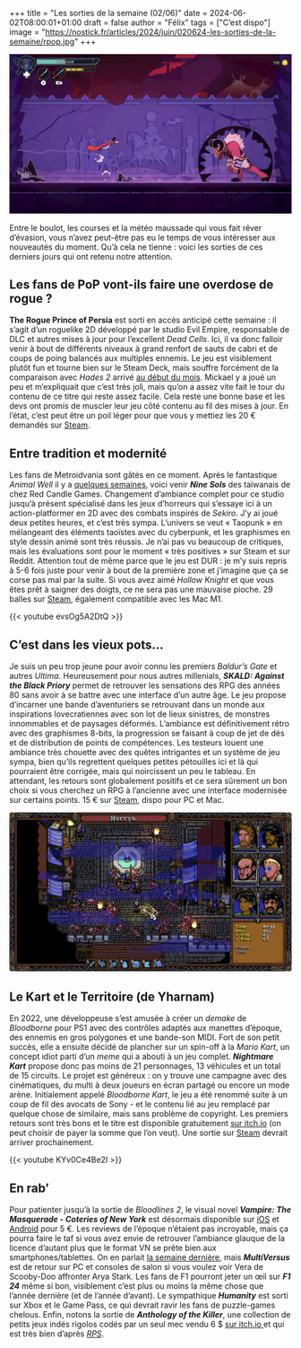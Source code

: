 +++
title = "Les sorties de la semaine (02/06)"
date = 2024-06-02T08:00:01+01:00
draft = false
author = "Félix"
tags = ["C’est dispo"]
image = "https://nostick.fr/articles/2024/juin/020624-les-sorties-de-la-semaine/rpop.jpg"
+++

![Le jeu The Rogue Prince of Persia](rpop.jpg "Le Perse sévère en action")

Entre le boulot, les courses et la météo maussade qui vous fait rêver d’évasion, vous n’avez peut-être pas eu le temps de vous intéresser aux nouveautés du moment. Qu’à cela ne tienne : voici les sorties de ces derniers jours qui ont retenu notre attention.

## Les fans de PoP vont-ils faire une overdose de rogue ?

**The Rogue Prince of Persia** est sorti en accès anticipé cette semaine : il s’agit d’un roguelike 2D développé par le studio Evil Empire, responsable de DLC et autres mises à jour pour l’excellent *Dead Cells*. Ici, il va donc falloir venir à bout de différents niveaux à grand renfort de sauts de cabri et de coups de poing balancés aux multiples ennemis. Le jeu est visiblement plutôt fun et tourne bien sur le Steam Deck, mais souffre forcément de la comparaison avec *Hades 2* arrivé [au début du mois](https://nostick.fr/articles/2024/mai/1005-hades-ii-divin-et-diabolique/). Mickael y a joué un peu et m’expliquait que c’est très joli, mais qu’on a assez vite fait le tour du contenu de ce titre qui reste assez facile. Cela reste une bonne base et les devs ont promis de muscler leur jeu côté contenu au fil des mises à jour. En l’état, c’est peut être un poil léger pour que vous y mettiez les 20 € demandés sur [Steam](https://store.steampowered.com/app/2717880/The_Rogue_Prince_of_Persia/). 

## Entre tradition et modernité

Les fans de Metroidvania sont gâtés en ce moment. Après le fantastique *Animal Well* il y a [quelques semaines](https://nostickreloaded.substack.com/p/panique-chez-xbox-sortie-surprise), voici venir ***Nine Sols*** des taïwanais de chez Red Candle Games. Changement d’ambiance complet pour ce studio jusqu’à présent spécialisé dans les jeux d’horreurs qui s’essaye ici à un action-platformer en 2D avec des combats inspirés de *Sekiro*. J’y ai joué deux petites heures, et c’est très sympa. L’univers se veut « Taopunk » en mélangeant des éléments taoïstes avec du cyberpunk, et les graphismes en style dessin animé sont très réussis. Je n’ai pas vu beaucoup de critiques, mais les évaluations sont pour le moment « très positives » sur Steam et sur Reddit. Attention tout de même parce que le jeu est DUR : je m’y suis repris à 5-6 fois juste pour venir à bout de la première zone et j’imagine que ça se corse pas mal par la suite. Si vous avez aimé *Hollow Knight* et que vous êtes prêt à saigner des doigts, ce ne sera pas une mauvaise pioche. 29 balles sur [Steam](https://store.steampowered.com/app/1809540/Nine_Sols/), également compatible avec les Mac M1.

{{< youtube evsOg5A2DtQ >}}

## C’est dans les vieux pots…

Je suis un peu trop jeune pour avoir connu les premiers *Baldur’s Gate* et autres *Ultima*. Heureusement pour nous autres millenials, ***SKALD: Against the Black Priory*** permet de retrouver les sensations des RPG des années 80 sans avoir à se battre avec une interface d’un autre âge. Le jeu propose d’incarner une bande d’aventuriers se retrouvant dans un monde aux inspirations lovecratiennes avec son lot de lieux sinistres, de monstres innommables et de paysages déformés. L’ambiance est définitivement rétro avec des graphismes 8-bits, la progression se faisant à coup de jet de dés et de distribution de points de compétences. Les testeurs louent une ambiance très chouette avec des quêtes intrigantes et un système de jeu sympa, bien qu’ils regrettent quelques petites pétouilles ici et là qui pourraient être corrigée, mais qui noircissent un peu le tableau. En attendant, les retours sont globalement positifs et ce sera sûrement un bon choix si vous cherchez un RPG à l’ancienne avec une interface modernisée sur certains points. 15 € sur [Steam](https://store.steampowered.com/app/1069160/SKALD_Against_the_Black_Priory/), dispo pour PC et Mac.

![Le jeu Skald](skald.jpg "Quand tu réalises que ton plan pour sauver le monde implique de boire une autre bière.")

## Le Kart et le Territoire (de Yharnam)

En 2022, une développeuse s’est amusée à créer un *demake* de *Bloodborne* pour PS1 avec des contrôles adaptés aux manettes d’époque, des ennemis en gros polygones et une bande-son MIDI. Fort de son petit succès, elle a ensuite décidé de plancher sur un spin-off à la *Mario Kart*, un concept idiot parti d’un *meme* qui a abouti à un jeu complet. ***Nightmare Kart*** propose donc pas moins de 21 personnages, 13 véhicules et un total de 15 circuits. Le projet est généreux : on y trouve une campagne avec des cinématiques, du multi à deux joueurs en écran partagé ou encore un mode arène. Initialement appelé *Bloodborne Kart*, le jeu a été renommé suite à un coup de fil des avocats de Sony - et le contenu lié au jeu remplacé par quelque chose de similaire, mais sans problème de copyright. Les premiers retours sont très bons et le titre est disponible gratuitement [sur itch.io](https://b0tster.itch.io/nmkart) (on peut choisir de payer la somme que l’on veut). Une sortie sur [Steam](https://store.steampowered.com/app/2930160/Nightmare_Kart/) devrait arriver prochainement. 

{{< youtube KYv0Ce4Be2I >}}

## En rab’

Pour patienter jusqu’à la sortie de *Bloodlines 2*, le visual novel ***Vampire: The Masquerade - Coteries of New York*** est désormais disponible sur [iOS](https://apps.apple.com/fr/app/vampire-the-masquerade-cony/id6469044109) et [Android](https://play.google.com/store/apps/details?id=com.pid.vmcony&hl=fr&gl=fr) pour 5 €. Les reviews de l’époque n’étaient pas incroyable, mais ça pourra faire le taf si vous avez envie de retrouver l’ambiance glauque de la licence d’autant plus que le format VN se prête bien aux smartphones/tablettes. On en parlait [la semaine dernière](https://nostickreloaded.substack.com/i/144965095/multiversus-reprend-la-bagarre), mais ***MultiVersus*** est de retour sur PC et consoles de salon si vous voulez voir Vera de Scooby-Doo affronter Arya Stark. Les fans de F1 pourront jeter un œil sur ***F1 24*** même si bon, visiblement c’est plus ou moins la même chose que l’année dernière (et de l’année d’avant). Le sympathique ***Humanity*** est sorti sur Xbox et le Game Pass, ce qui devrait ravir les fans de puzzle-games chelous. Enfin, notons la sortie de ***Anthology of the Killer***, une collection de petits jeux indés rigolos codés par un seul mec vendu 6 $ [sur itch.io ](https://thecatamites.itch.io/anthology-of-the-killer) et qui est très bien d’après *[RPS](https://www.rockpapershotgun.com/dont-worry-im-a-murderer-award-winning-comedy-anthology-of-the-killer-is-out-next-week)*.



